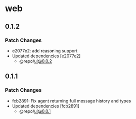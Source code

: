 # web

## 0.1.2

### Patch Changes

- e2077e2: add reasoning support
- Updated dependencies [e2077e2]
  - @repo/ui@0.0.2

## 0.1.1

### Patch Changes

- fcb2891: Fix agent returning full message history and types
- Updated dependencies [fcb2891]
  - @repo/ui@0.0.1
